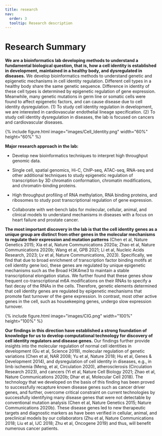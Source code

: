 ```yaml
---
title: research
nav:
  order: 3
  tooltip: Research description
---
```


# <i class="fas fa-microscope"></i>Research Summary

**We are a bioinformatics lab developing methods to understand a fundamental biological question, that is, how a cell identity is established in development, maintained in a healthy body, and dysregulated in diseases.** We develop bioinformatics methods to understand genetic and epigenetic mechanisms in cell identity regulation. Different cell types in a healthy body share the same genetic sequence. Difference in identity of these cell types is determined by epigenetic regulation of gene expression. Meanwhile, many genetic mutations in germ line or somatic cells were found to affect epigenetic factors, and can cause disease due to cell identity dysregulation. (1) To study cell identity regulation in development, we are interested in cardiovascular endothelial lineage specification. (2) To study cell identity dysregulation in diseases, the lab is focused on cancers and cardiovascular diseases.

{%
  include figure.html
  image="images/Cell_Identity.png"
  width="60%"
  height="60%"
%}


**Major research approach in the lab:**

- Develop new bioinformatics techniques to interpret high throughput genomic data.

- Single cell, spatial genomics, Hi-C, ChIP-seq, ATAC-seq, RNA-seq and other additional techniques to study epigenetic regulation of transcription by 3D chromatin conformation, chromatin modifications, and chromatin-binding proteins.

- High throughput profiling of RNA methylation, RNA binding proteins, and ribosomes to study post transcriptional regulation of gene expression.

- Collaborate with wet-bench labs for molecular, cellular, animal, and clinical models to understand mechanisms in diseases with a focus on heart failure and prostate cancer.

**The most important discovery in the lab is that the cell identity genes as a unique group are distinct from other genes in the molecular mechanisms to regulate their expression and mutation patterns** (Chen et al, Nature Genetics 2015; Xia et al, Nature Communications 2020a; Zhao et al, Nature Communications 2020b; Wang et al, GPB 2021; Li et al, Nucleic Acids Research, 2023; Lv et al, Nature Communications, 2023). Specifically, we find that due to broad enrichment of transcription factor binding motifs at cell identity gene loci, these genes are regulated by unique epigenetic mechanisms such as the Broad H3K4me3 to maintain a stable transcriptional elongation status. We further found that these genes show frequent co-transcriptional m6A modifications on their RNAs to specify a fast decay of the RNAs in the cells. Therefore, genetic elements determined that cell identity genes are regulated by epigenetic mechanisms that promote fast turnover of the gene expression. In contrast, most other active genes in the cell, such as housekeeping genes, undergo slow  expression turnover. 

{%
  include figure.html
  image="images/CIG.png"
  width="100%"
  height="100%"
%}

**Our findings in this direction have established a strong foundation of knowledge for us to develop computational technology for discovery of cell identity regulators and disease genes.** Our findings further provide insights into the molecular regulation of normal cell identities in development (Gu et al, Science 2019), molecular regulation of genetic variations (Chen et al, NAR 2008; Yu et al, Nature 2018; Hu et al, Genes & Development 2014), and dysregulation of cell identity in diseases, e.g., in limb ischemia (Meng, et al, Circulation 2020), atherosclerosis (Circulation Research 2023), and cancers (Yi et al, Nature Cell Biology 2021; Zhao et al, Nature Communications 2020b; Dhar et al, Molecular Cell 2018).  The technology that we developed on the basis of this finding has been proved to successfully recapture known disease genes such as cancer driver genes, and further, overcome critical constraint on current technologies by successfully identifying many disease genes that were not detectable by conventional mutation analysis (Chen et al, Nature Genetics 2015; Nature Communications 2020b). These disease genes led to new therapeutic targets and diagnostic markers as have been verified in cellular, animal, and preclinical models by our collaborators (Zhu et al, Nature Communications 2018; Liu et al, IJC 2018; Zhu et al, Oncogene 2019) and thus, will benefit numerous cancer patients.


